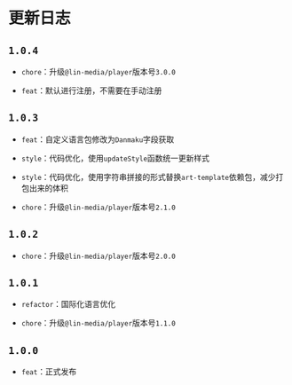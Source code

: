 

# 更新日志

## `1.0.4`

- `chore`：升级`@lin-media/player`版本号`3.0.0`

- `feat`：默认进行注册，不需要在手动注册

## `1.0.3`

- `feat`：自定义语言包修改为`Danmaku`字段获取

- `style`：代码优化，使用`updateStyle`函数统一更新样式

- `style`：代码优化，使用字符串拼接的形式替换`art-template`依赖包，减少打包出来的体积

- `chore`：升级`@lin-media/player`版本号`2.1.0`

## `1.0.2`
  
- `chore`：升级`@lin-media/player`版本号`2.0.0`

## `1.0.1`
  
- `refactor`：国际化语言优化
  
- `chore`：升级`@lin-media/player`版本号`1.1.0`

## `1.0.0`
  
- `feat`：正式发布